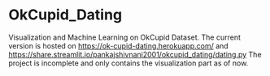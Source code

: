 # OkCupid_Dating
Visualization and Machine Learning on OkCupid Dataset.
The current version is hosted on https://ok-cupid-dating.herokuapp.com/ and https://share.streamlit.io/pankajshivnani2001/okcupid_dating/dating.py
The project is incomplete and only contains the visualization part as of now.
